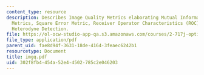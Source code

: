 ```yaml
---
content_type: resource
description: Describes Image Quality Metrics elaborating Mutual Information (cross-entropy)
  Metrics, Square Error Metric, Receiver Operator Characteristics (ROC) and then describes
  Heterodyne Detection.
file: https://ol-ocw-studio-app-qa.s3.amazonaws.com/courses/2-717j-optical-engineering-spring-2002/302f8fb4454a52e44502785c2e046203_imgq.pdf
file_type: application/pdf
parent_uid: fae8d94f-3631-18de-4164-3feaec6242b1
resourcetype: Document
title: imgq.pdf
uid: 302f8fb4-454a-52e4-4502-785c2e046203
---
```

